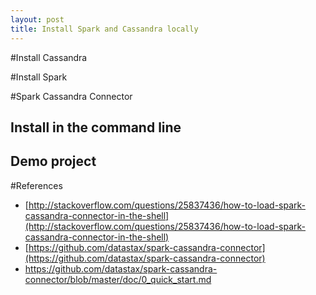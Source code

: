 ```yaml
---
layout: post
title: Install Spark and Cassandra locally
---
```


#Install Cassandra

#Install Spark

#Spark Cassandra Connector

## Install in the command line

## Demo project


#References
- [http://stackoverflow.com/questions/25837436/how-to-load-spark-cassandra-connector-in-the-shell](http://stackoverflow.com/questions/25837436/how-to-load-spark-cassandra-connector-in-the-shell)
- [https://github.com/datastax/spark-cassandra-connector](https://github.com/datastax/spark-cassandra-connector)
- https://github.com/datastax/spark-cassandra-connector/blob/master/doc/0_quick_start.md
